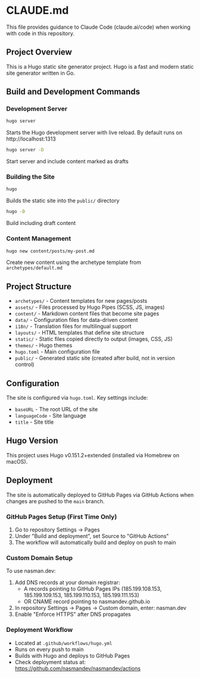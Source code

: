 # CLAUDE.md

This file provides guidance to Claude Code (claude.ai/code) when working with code in this repository.

## Project Overview

This is a Hugo static site generator project. Hugo is a fast and modern static site generator written in Go.

## Build and Development Commands

### Development Server
```bash
hugo server
```
Starts the Hugo development server with live reload. By default runs on http://localhost:1313

```bash
hugo server -D
```
Start server and include content marked as drafts

### Building the Site
```bash
hugo
```
Builds the static site into the `public/` directory

```bash
hugo -D
```
Build including draft content

### Content Management
```bash
hugo new content/posts/my-post.md
```
Create new content using the archetype template from `archetypes/default.md`

## Project Structure

- `archetypes/` - Content templates for new pages/posts
- `assets/` - Files processed by Hugo Pipes (SCSS, JS, images)
- `content/` - Markdown content files that become site pages
- `data/` - Configuration files for data-driven content
- `i18n/` - Translation files for multilingual support
- `layouts/` - HTML templates that define site structure
- `static/` - Static files copied directly to output (images, CSS, JS)
- `themes/` - Hugo themes
- `hugo.toml` - Main configuration file
- `public/` - Generated static site (created after build, not in version control)

## Configuration

The site is configured via `hugo.toml`. Key settings include:
- `baseURL` - The root URL of the site
- `languageCode` - Site language
- `title` - Site title

## Hugo Version

This project uses Hugo v0.151.2+extended (installed via Homebrew on macOS).

## Deployment

The site is automatically deployed to GitHub Pages via GitHub Actions when changes are pushed to the `main` branch.

### GitHub Pages Setup (First Time Only)
1. Go to repository Settings → Pages
2. Under "Build and deployment", set Source to "GitHub Actions"
3. The workflow will automatically build and deploy on push to main

### Custom Domain Setup
To use nasman.dev:
1. Add DNS records at your domain registrar:
   - A records pointing to GitHub Pages IPs (185.199.108.153, 185.199.109.153, 185.199.110.153, 185.199.111.153)
   - OR CNAME record pointing to nasmandev.github.io
2. In repository Settings → Pages → Custom domain, enter: nasman.dev
3. Enable "Enforce HTTPS" after DNS propagates

### Deployment Workflow
- Located at `.github/workflows/hugo.yml`
- Runs on every push to main
- Builds with Hugo and deploys to GitHub Pages
- Check deployment status at: https://github.com/nasmandev/nasmandev/actions
